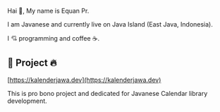 
Hai 👋, My name is Equan Pr.

I am Javanese and currently live on Java Island (East Java, Indonesia).

I 💘 programming and coffee ☕.

🚀 Project 🔥
---

[https://kalenderjawa.dev](https://kalenderjawa.dev)

This is pro bono project and dedicated for Javanese Calendar library development.

